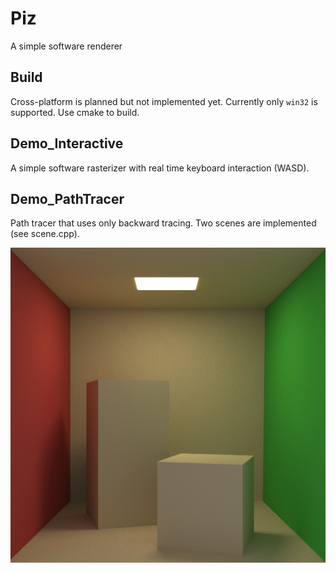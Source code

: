 # Piz

A simple software renderer 

## Build 

Cross-platform is planned but not implemented yet. Currently only `win32` is supported. Use cmake to build.  

## Demo_Interactive 

A simple software rasterizer with real time keyboard interaction (WASD). 

## Demo_PathTracer 

Path tracer that uses only backward tracing. Two scenes are implemented (see scene.cpp).

![Cornell box image](image/cornell_box.png)